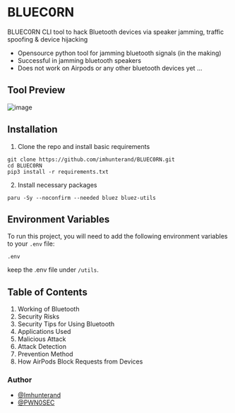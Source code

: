 # BLUEC0RN
BLUEC0RN CLI tool to hack Bluetooth devices via speaker jamming, traffic spoofing &amp; device hijacking
- Opensource python tool for jamming bluetooth signals (in the making)
- Successful in jamming bluetooth speakers
- Does not work on Airpods or any other bluetooth devices yet ...

## Tool Preview
![image](https://github.com/imhunterand/BLUEC0RN/assets/109766416/63248b4e-cd6f-4d4f-9ecf-975a5f6b92db)


## Installation

1. Clone the repo and install basic requirements
```
git clone https://github.com/imhunterand/BLUEC0RN.git
cd BLUEC0RN
pip3 install -r requirements.txt
```
2. Install necessary packages
```
paru -Sy --noconfirm --needed bluez bluez-utils
```
## Environment Variables

To run this project, you will need to add the following environment variables to your `.env` file:

```plaintext
.env 
```
keep the .env file under `/utils`.

## Table of Contents
1. Working of Bluetooth
2. Security Risks
3. Security Tips for Using Bluetooth
4. Applications Used
5. Malicious Attack
6. Attack Detection
7. Prevention Method
8. How AirPods Block Requests from Devices

### Author

- [@Imhunterand](https://www.github.com/imhunterand)
- [@PWN0SEC](https://www.github.com/pwn0sec)
